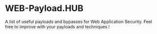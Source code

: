 # WEB-Payload.HUB
A list of useful payloads and bypasses for Web Application Security. Feel free to improve with your payloads and techniques !
